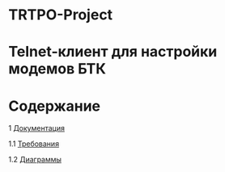 # TRTPO-Project

# Telnet-клиент для настройки модемов БТК #

# Содержание #

1 [Документация](https://github.com/TischenkoArseny/TRTPO-Project/tree/master/Documents)

1.1 [Требования](https://github.com/TischenkoArseny/TRTPO-Project/blob/master/Documents/Requirements/Requirements%20Document.md#%D0%A2%D1%80%D0%B5%D0%B1%D0%BE%D0%B2%D0%B0%D0%BD%D0%B8%D1%8F-%D0%BA-%D0%BF%D1%80%D0%BE%D0%B5%D0%BA%D1%82%D1%83-telnet-%D0%BA%D0%BB%D0%B8%D0%B5%D0%BD%D1%82-%D0%B4%D0%BB%D1%8F-%D0%BD%D0%B0%D1%81%D1%82%D1%80%D0%BE%D0%B9%D0%BA%D0%B8-%D0%BC%D0%BE%D0%B4%D0%B5%D0%BC%D0%BE%D0%B2-%D0%91%D0%A2%D0%9A)

1.2 [Диаграммы](https://github.com/TischenkoArseny/TRTPO-Project/blob/master/Documents/Diagrams/Diagrams.md#%D0%94%D0%B8%D0%B0%D0%B3%D1%80%D0%B0%D0%BC%D0%BC%D1%8B)
